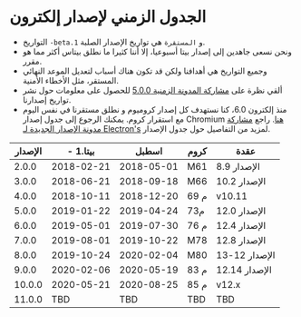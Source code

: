 # الجدول الزمني لإصدار إلكترون

* التواريخ `-beta.1` و `المستقرة` هي تواريخ الإصدار الصلبة.
* ونحن نسعى جاهدين إلى إصدار بيتا أسبوعيا، إلا أننا كثيرا ما نطلق بيتاس أكثر مما هو مقرر.
* وجميع التواريخ هي أهدافنا ولكن قد تكون هناك أسباب لتعديل الموعد النهائي المستقر، مثل الأخطاء الأمنية.
* ألقي نظرة على [مشاركة المدونة الزمنية 5.0.0](https://electronjs.org/blog/electron-5-0-timeline) للحصول على معلومات حول نشر تواريخ إصدارنا.
* منذ إلكترون 6.0، كنا نستهدف كل إصدار كروميوم و نطلق مستقرنا في نفس اليوم مع استقرار كروم. يمكنك الرجوع إلى جدول إصدار Chromium [هنا](https://chromiumdash.appspot.com/schedule). راجع [مشاركة مدونة الإصدار الجديدة لـ Electron's](https://www.electronjs.org/blog/12-week-cadence) لمزيد من التفاصيل حول جدول الإصدار.

| الإصدار | - بيتا.1   | اسطبل      | كروم | عقدة          |
| ------- | ---------- | ---------- | ---- | ------------- |
| 2.0.0   | 2018-02-21 | 2018-05-01 | M61  | الإصدار 8.9   |
| 3.0.0   | 2018-06-21 | 2018-09-18 | M66  | الإصدار 10.2  |
| 4.0.0   | 2018-10-11 | 2018-12-20 | م 69 | v10.11        |
| 5.0.0   | 2019-01-22 | 2019-04-24 | م73  | الإصدار 12.0  |
| 6.0.0   | 2019-05-01 | 2019-07-30 | م 76 | الإصدار 12.4  |
| 7.0.0   | 2019-08-01 | 2019-10-22 | M78  | الإصدار 12.8  |
| 8.0.0   | 2019-10-24 | 2020-02-04 | M80  | الإصدار 12-13 |
| 9.0.0   | 2020-02-06 | 2020-05-19 | م 83 | الإصدار 12.14 |
| 10.0.0  | 2020-05-21 | 2020-08-25 | م 85 | v12.x         |
| 11.0.0  | TBD        | TBD        | TBD  | TBD           |
